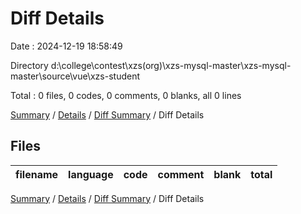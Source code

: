 # Diff Details

Date : 2024-12-19 18:58:49

Directory d:\\college\\contest\\xzs(org)\\xzs-mysql-master\\xzs-mysql-master\\source\\vue\\xzs-student

Total : 0 files,  0 codes, 0 comments, 0 blanks, all 0 lines

[Summary](results.md) / [Details](details.md) / [Diff Summary](diff.md) / Diff Details

## Files
| filename | language | code | comment | blank | total |
| :--- | :--- | ---: | ---: | ---: | ---: |

[Summary](results.md) / [Details](details.md) / [Diff Summary](diff.md) / Diff Details